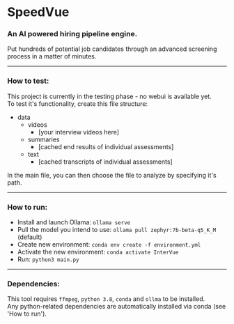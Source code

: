 # SpeedVue

### An AI powered hiring pipeline engine.
Put hundreds of potential job candidates through an advanced screening process in a matter of minutes.

---

### How to test:
This project is currently in the testing phase - no webui is available yet.\
To test it's functionality, create this file structure:
* data
  * videos
    * [your interview videos here]
  * summaries
    * [cached end results of individual assessments]
  * text
    * [cached transcripts of individual assessments]

In the main file, you can then choose the file to analyze by specifying it's path.

---

### How to run:
* Install and launch Ollama: `ollama serve`
* Pull the model you intend to use: `ollama pull zephyr:7b-beta-q5_K_M` (default)
* Create new environment: `conda env create -f environment.yml`
* Activate the new environment: `conda activate InterVue`
* Run: `python3 main.py`

---

### Dependencies:
This tool requires `ffmpeg`, `python 3.8`, `conda` and `ollma` to be installed.\
Any python-related dependencies are automatically installed via conda (see 'How to run').